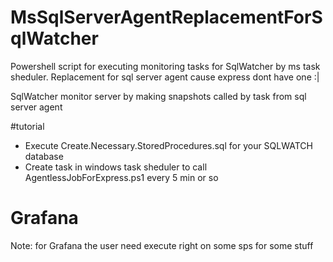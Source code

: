 # MsSqlServerAgentReplacementForSqlWatcher
Powershell script for executing monitoring tasks for SqlWatcher by ms task sheduler.
Replacement for sql server agent cause express dont have one :|  

SqlWatcher monitor server by making snapshots called by task from sql server agent

#tutorial
* Execute Create.Necessary.StoredProcedures.sql for your SQLWATCH database
* Create task in windows task sheduler to call AgentlessJobForExpress.ps1 every 5 min or so 

# Grafana
Note: for Grafana the user need execute right on some sps for some stuff
